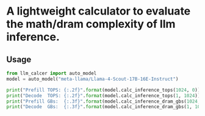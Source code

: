 # A lightweight calculator to evaluate the math/dram complexity of llm inference.

## Usage

```python
from llm_calcer import auto_model
model = auto_model("meta-llama/Llama-4-Scout-17B-16E-Instruct")

print("Prefill TOPS: {:.2f}".format(model.calc_inference_tops(1024, 0)))
print("Decode  TOPS: {:.2f}".format(model.calc_inference_tops(1, 1024)))
print("Prefill GBs:  {:.3f}".format(model.calc_inference_dram_gbs(1024, 0)))
print("Decode  GBs:  {:.3f}".format(model.calc_inference_dram_gbs(1, 1024)))

```